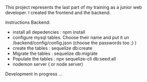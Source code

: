 This project represents the last part of my training as a junior web developer. I created the frontend and the backend.

Instructions
Backend:
* install all depedencies : npm install
* configure mysql tables. Choose their name and put it un /backend/config/config.json (choose the passwords too ;) )
* create the tables : sequelize db:create
* Migrate the tables : sequelize db:migrate
* Populate the tables : npx sequelize-cli db:seed:all
* nodemon server ( or node server)

Development in progress ...